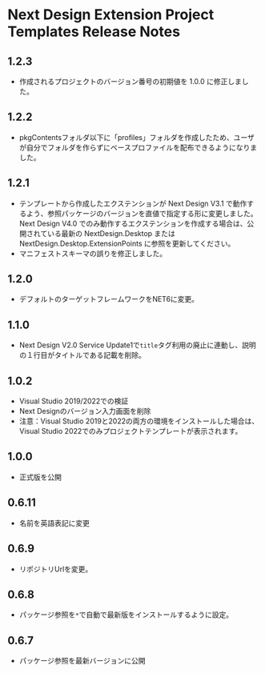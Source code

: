 #  Next Design Extension Project Templates Release Notes

## 1.2.3
* 作成されるプロジェクトのバージョン番号の初期値を 1.0.0 に修正しました。

## 1.2.2
* pkgContentsフォルダ以下に「profiles」フォルダを作成したため、ユーザが自分でフォルダを作らずにベースプロファイルを配布できるようになりました。

## 1.2.1
* テンプレートから作成したエクステンションが Next Design V3.1 で動作するよう、参照パッケージのバージョンを直値で指定する形に変更しました。Next Design V4.0 でのみ動作するエクステンションを作成する場合は、公開されている最新の NextDesign.Desktop または NextDesign.Desktop.ExtensionPoints に参照を更新してください。
* マニフェストスキーマの誤りを修正しました。

## 1.2.0
* デフォルトのターゲットフレームワークをNET6に変更。

## 1.1.0
* Next Design V2.0 Service Update1で`title`タグ利用の廃止に連動し、説明の１行目がタイトルである記載を削除。

## 1.0.2
* Visual Studio 2019/2022での検証
* Next Designのバージョン入力画面を削除
* 注意：Visual Studio 2019と2022の両方の環境をインストールした場合は、Visual Studio 2022でのみプロジェクトテンプレートが表示されます。
 
## 1.0.0
* 正式版を公開

## 0.6.11
* 名前を英語表記に変更

## 0.6.9
* リポジトリUrlを変更。

## 0.6.8
* パッケージ参照を`*`で自動で最新版をインストールするように設定。

## 0.6.7
* パッケージ参照を最新バージョンに公開


